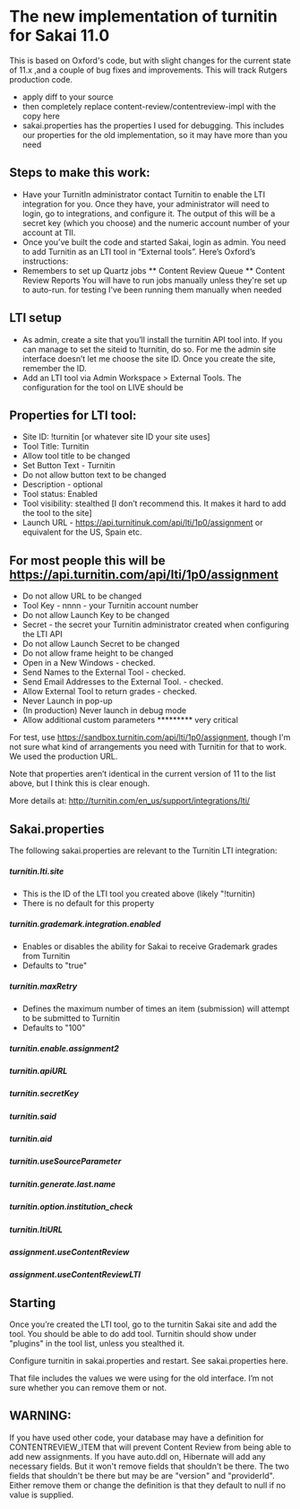 # The new implementation of turnitin for Sakai 11.0

This is based on Oxford's code, but with slight changes for
the current state of 11.x ,and a couple of bug fixes and
improvements. This will track Rutgers production code.

* apply diff to your source
* then completely replace content-review/contentreview-impl with the copy here
* sakai.properties has the properties I used for debugging. This includes
  our properties for the old implementation, so it may have more than you need

## Steps to make this work:

* Have your TurnitIn administrator contact Turnitin to enable the LTI integration for you. Once they have, your administrator will need to login, go to integrations, and configure it. The output of this will be a secret key (which you choose) and the numeric account number of your account at TII.
* Once you’ve built the code and started Sakai, login as admin. You need to add Turnitin as an LTI tool in “External tools”. Here’s Oxford’s instructions:
* Remembers to set up Quartz jobs
** Content Review Queue
** Content Review Reports
You will have to run jobs manually unless they're set up to auto-run. for testing I've been running them manually when needed

## LTI setup

* As admin, create a site that you’ll install the turnitin API tool into. If you can manage to set the siteid to !turnitin, do so. For me the admin site interface doesn’t let me choose the site ID. Once you create the site, remember the ID.
* Add an LTI tool via Admin Workspace > External Tools. The configuration for the tool on LIVE should be

## Properties for LTI tool:

* Site ID: !turnitin [or whatever site ID your site uses]
* Tool Title: Turnitin
* Allow tool title to be changed
* Set Button Text - Turnitin
* Do not allow button text to be changed
* Description - optional
* Tool status: Enabled
* Tool visibility: stealthed [I don’t recommend this. It makes it hard to add the tool to the site]
* Launch URL - https://api.turnitinuk.com/api/lti/1p0/assignment or equivalent for the US, Spain etc.

## For most people this will be https://api.turnitin.com/api/lti/1p0/assignment

* Do not allow URL to be changed
* Tool Key - nnnn - your Turnitin account number
* Do not allow Launch Key to be changed
* Secret - the secret your Turnitin administrator created when configuring the LTI API
* Do not allow Launch Secret to be changed
* Do not allow frame height to be changed
* Open in a New Windows - checked.
* Send Names to the External Tool - checked.
* Send Email Addresses to the External Tool. - checked.
* Allow External Tool to return grades - checked.
* Never Launch in pop-up
* (In production) Never launch in debug mode
* Allow additional custom parameters ********* very critical

For test, use  https://sandbox.turnitin.com/api/lti/1p0/assignment, though I'm not sure what kind of arrangements you need with Turnitin for that to work. We used the production URL.

Note that properties aren’t identical in the current version of 11 to the list above, but I think this is clear enough.

More details at: http://turnitin.com/en_us/support/integrations/lti/

## Sakai.properties

The following sakai.properties are relevant to the Turnitin LTI integration:

##### turnitin.lti.site
* This is the ID of the LTI tool you created above (likely "!turnitin)
* There is no default for this property

##### turnitin.grademark.integration.enabled
* Enables or disables the ability for Sakai to receive Grademark grades from Turnitin
* Defaults to "true"

##### turnitin.maxRetry
* Defines the maximum number of times an item (submission) will attempt to be submitted to Turnitin
* Defaults to "100"

##### turnitin.enable.assignment2
##### turnitin.apiURL
##### turnitin.secretKey
##### turnitin.said
##### turnitin.aid
##### turnitin.useSourceParameter
##### turnitin.generate.last.name
##### turnitin.option.institution_check
##### turnitin.ltiURL
##### assignment.useContentReview
##### assignment.useContentReviewLTI

## Starting

Once you’re created the LTI tool, go to the turnitin Sakai site and add the tool. You should be able to do add tool. Turnitin should show under "plugins" in the tool list, unless you stealthed it.

Configure turnitin in sakai.properties and restart. See sakai.properties here.

That file includes the values we were using for the old interface. I’m not sure whether you can remove them or not.

## WARNING:

If you have used other code, your database may have a definition for
CONTENTREVIEW_ITEM that will prevent Content Review from being able to
add new assignments. If you have auto.ddl on, Hibernate will add any
necessary fields. But it won't remove fields that shouldn't be there.
The two fields that shouldn't be there but may be are "version" and
"providerId". Either remove them or change the definition is that they
default to null if no value is supplied.
